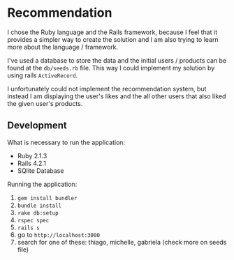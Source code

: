 # Recommendation

I chose the Ruby language and the Rails framework, because I feel that it provides a simpler way to create the solution and I am also trying to learn more about the language / framework.

I've used a database to store the data and the initial users / products can be found at the ```db/seeds.rb``` file. This way I could implement my solution by using rails ```ActiveRecord```.

I unfortunately could not implement the recommendation system, but instead I am displaying the user's likes and the all other users that also liked the given user's products.
   
## Development

What is necessary to run the application:

- Ruby 2.1.3
- Rails 4.2.1
- SQlite Database

Running the application:

1. ```gem install bundler```
2. ```bundle install```
3. ```rake db:setup```
4. ```rspec spec```
5. ```rails s```
6. go to ```http://localhost:3000```
7. search for one of these: thiago, michelle, gabriela (check more on seeds file)

